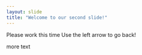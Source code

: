 ```yaml
---
layout: slide
title: "Welcome to our second slide!"
---
```

Please work this time
Use the left arrow to go back!

more text